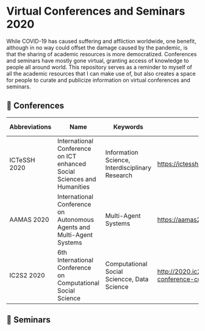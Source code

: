 # Virtual Conferences and Seminars 2020

While COVID-19 has caused suffering and affliction worldwide, one benefit, although in no way could offset the damage caused by the pandemic, is that the sharing of academic resources is more democratized. Conferences and seminars have mostly gone virtual, granting access of knowledge to people all around world. This repository serves as a reminder to myself of all the academic resources that I can make use of, but also creates a space for people to curate and publicize information on virtual conferences and seminars.


## :school: Conferences
| Abbreviations | Name | Keywords | Website | Start Date | End Date | Original Location | Open for Registration | Free Registration |
| --- | --- | --- | ---- | ---- | ---- | ---- | ---- | ---- |
| ICTeSSH 2020 | International Conference on ICT enhanced Social Sciences and Humanities | Information Science, Interdisciplinary Research | https://ictessh.uns.ac.rs/ | June 29, 2020 | July 01, 2020 | Amsterdam, Netherlands | Yes | Yes |
| AAMAS 2020 | International Conference on Autonomous Agents and Multi-Agent Systems | Multi-Agent Systems | https://aamas2020.conference.auckland.ac.nz/ | May 09, 2020 | May 13, 2020 | Aukland, New Zealand | No | No |
| IC2S2 2020 | 6th International Conference on Computational Social Science | Computational Social Sciencce, Data Science | http://2020.ic2s2.org/6th-international-conference-computational-social-science | July 17, 2020 | July 20, 2020 | Cambridge, MA, USA | Yes | No |

## :notebook: Seminars
